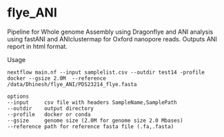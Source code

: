 # flye_ANI
Pipeline for Whole genome Assembly using Dragonflye and ANI analysis using fastANI and ANIclustermap for Oxford nanopore reads. Outputs ANI report in html format.

Usage

```
nextflow main.nf --input samplelist.csv --outdir test14 -profile docker --gsize 2.0M  --reference /data/Dhinesh/flye_ANI/PDS23214_flye.fasta
```
```
options
--input     csv file with headers SampleName,SamplePath
--outdir    output directory
--profile   docker or conda
--gsize     genome size (2.0M for genome size 2.0 Mbases)
--reference path for reference fasta file (.fa,.fasta)
```
